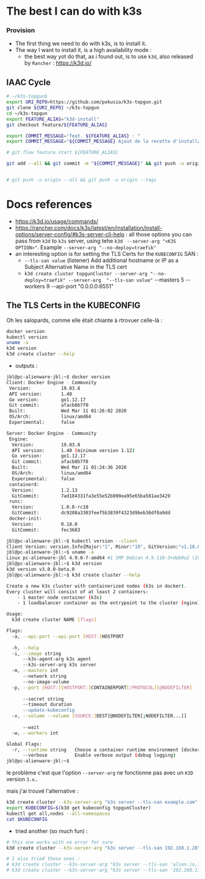 # The best I can do with k3s



### Provision

* The first thing we need to do with k3s, is to install it.
* The way I want to install it, is a high availability mode :
  * the best way yot do that, as i found out, is to use `k3d`, also released by `Rancher` : https://k3d.io/



## IAAC Cycle

```bash
# ~/k3s-topgun$
export URI_REPO=https://github.com/pokusio/k3s-topgun.git
git clone ${URI_REPO} ~/k3s-topgun
cd ~/k3s-topgun
export FEATURE_ALIAS="k3d-install"
git checkout feature/${FEATURE_ALIAS}

export COMMIT_MESSAGE="feat. ${FEATURE_ALIAS} : "
export COMMIT_MESSAGE="${COMMIT_MESSAGE} Ajout de la recette d'installation K3S avec 3 masters "

# git flow feature start ${FEATURE_ALIAS}

git add --all && git commit -m "${COMMIT_MESSAGE}" && git push -u origin HEAD


# git push -u origin --all && git push -u origin --tags


```

# Docs references

* https://k3d.io/usage/commands/
* https://rancher.com/docs/k3s/latest/en/installation/install-options/server-config/#k3s-server-cli-help :  all those options you can pass from `k3d` to `k3s` server,  using tehe `k3d` ` --server-arg "<K3S OPTION>"`. Example  `--server-arg "--no-deploy=traefik"`
* an interesting option is for setting the TLS Certs for the `KUBECONFIG` SAN :
  * `--tls-san value`  (listener) Add additional hostname or IP as a Subject Alternative Name in the TLS cert
  * `k3d create cluster topgunCluster --server-arg "--no-deploy=traefik" --server-arg  "--tls-san value"` --masters 5 --workers 9 --api-port "0.0.0.0:6551"


## The TLS Certs in the KUBECONFIG

Oh les salopards, comme elle était chiante à rtrovuer celle-là :

```bash
docker version
kubectl version
uname -a
k3d version
k3d create cluster --help
```
* outputs :

```bash
jbl@pc-alienware-jbl:~$ docker version
Client: Docker Engine - Community
 Version:           19.03.8
 API version:       1.40
 Go version:        go1.12.17
 Git commit:        afacb8b7f0
 Built:             Wed Mar 11 01:26:02 2020
 OS/Arch:           linux/amd64
 Experimental:      false

Server: Docker Engine - Community
 Engine:
  Version:          19.03.8
  API version:      1.40 (minimum version 1.12)
  Go version:       go1.12.17
  Git commit:       afacb8b7f0
  Built:            Wed Mar 11 01:24:36 2020
  OS/Arch:          linux/amd64
  Experimental:     false
 containerd:
  Version:          1.2.13
  GitCommit:        7ad184331fa3e55e52b890ea95e65ba581ae3429
 runc:
  Version:          1.0.0-rc10
  GitCommit:        dc9208a3303feef5b3839f4323d9beb36df0a9dd
 docker-init:
  Version:          0.18.0
  GitCommit:        fec3683

jbl@pc-alienware-jbl:~$ kubectl version --client
Client Version: version.Info{Major:"1", Minor:"18", GitVersion:"v1.18.0", GitCommit:"9e991415386e4cf155a24b1da15becaa390438d8", GitTreeState:"clean", BuildDate:"2020-03-25T14:58:59Z", GoVersion:"go1.13.8", Compiler:"gc", Platform:"linux/amd64"}
jbl@pc-alienware-jbl:~$ uname -a
Linux pc-alienware-jbl 4.9.0-7-amd64 #1 SMP Debian 4.9.110-3+deb9u2 (2018-08-13) x86_64 GNU/Linux
jbl@pc-alienware-jbl:~$ k3d version
k3d version v3.0.0-beta.0
jbl@pc-alienware-jbl:~$ k3d create cluster --help

Create a new k3s cluster with containerized nodes (k3s in docker).
Every cluster will consist of at least 2 containers:
	- 1 master node container (k3s)
	- 1 loadbalancer container as the entrypoint to the cluster (nginx)

Usage:
  k3d create cluster NAME [flags]

Flags:
  -a, --api-port --api-port [HOST:]HOSTPORT                            Specify the Kubernetes API server port exposed on the LoadBalancer (Format: --api-port [HOST:]HOSTPORT)
                                                                        - Example: `k3d create -m 3 -a 0.0.0.0:6550` (default "6443")
  -h, --help                                                           help for cluster
  -i, --image string                                                   Specify k3s image that you want to use for the nodes (default "docker.io/rancher/k3s:v1.17.4-k3s1")
      --k3s-agent-arg k3s agent                                        Additional args passed to the k3s agent command on worker nodes (new flag per arg)
      --k3s-server-arg k3s server                                      Additional args passed to the k3s server command on master nodes (new flag per arg)
  -m, --masters int                                                    Specify how many masters you want to create (default 1)
      --network string                                                 Join an existing network
      --no-image-volume                                                Disable the creation of a volume for importing images
  -p, --port [HOST:][HOSTPORT:]CONTAINERPORT[/PROTOCOL][@NODEFILTER]   Map ports from the node containers to the host (Format: [HOST:][HOSTPORT:]CONTAINERPORT[/PROTOCOL][@NODEFILTER])
                                                                        - Example: `k3d create -w 2 -p 8080:80@worker[0] -p 8081@worker[1]`
      --secret string                                                  Specify a cluster secret. By default, we generate one.
      --timeout duration                                               Rollback changes if cluster couldn't be created in specified duration.
      --update-kubeconfig                                              Directly update the default kubeconfig with the new cluster's context
  -v, --volume --volume [SOURCE:]DEST[@NODEFILTER[;NODEFILTER...]]     Mount volumes into the nodes (Format: --volume [SOURCE:]DEST[@NODEFILTER[;NODEFILTER...]]
                                                                        - Example: `k3d create -w 2 -v /my/path@worker[0,1] -v /tmp/test:/tmp/other@master[0]`
      --wait                                                           Wait for the master(s) to be ready before returning. Use '--timeout DURATION' to not wait forever.
  -w, --workers int                                                    Specify how many workers you want to create

Global Flags:
  -r, --runtime string   Choose a container runtime environment [docker, containerd] (default "docker")
      --verbose          Enable verbose output (debug logging)
jbl@pc-alienware-jbl:~$

```

le problème c'est que l'option `--server-arg` ne fonctionne pas avec un `K3D` version `3.x`..

mais j'ai trouvé l'alternative :

```bash
k3d create cluster --k3s-server-arg "k3s server --tls-san example.com" topgunCluster --masters 5 --workers 9 --api-port "0.0.0.0:6551"
export KUBECONFIG=$(k3d get kubeconfig topgunCluster)
kubectl get all,nodes --all-namespaces
cat $KUBECONFIG
```
* tried another (so much fun) :

```bash
# this one works with no error for sure
k3d create cluster --k3s-server-arg "k3s server --tls-san 192.168.1.28" topgunCluster --masters 5 --workers 9

# I also tried those ones :
# k3d create cluster --k3s-server-arg "k3s server --tls-san 'alien.io,192.168.1.28,k3s.alien.io'" topgunCluster --masters 5 --workers 9
# k3d create cluster --k3s-server-arg "k3s server --tls-san '192.168.1.28'"  --k3s-agent-arg "k3s agent --tls-san '192.168.1.28'" topgunCluster --masters 5 --workers 9

```
